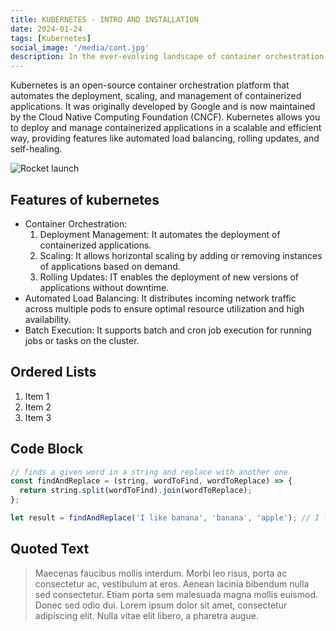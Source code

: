 ```yaml
---
title: KUBERNETES - INTRO AND INSTALLATION
date: 2024-01-24
tags: [Kubernetes]
social_image: '/media/cont.jpg'
description: In the ever-evolving landscape of container orchestration, Kubernetes stands out as a game-changer. Its rise to prominence has been nothing short of meteoric, transforming the way we deploy, manage, and scale containerized applications. Whether you're a seasoned DevOps engineer, a software developer, or just venturing into the world of containerization, understanding Kubernetes is becoming increasingly crucial. This blog is your gateway to demystifying Kubernetes, unraveling its intricacies, and discovering how it revolutionizes the deployment and management of applications at scale. .
---
```


Kubernetes is an open-source container orchestration platform that automates the deployment, scaling, and management of containerized applications. It was originally developed by Google and is now maintained by the Cloud Native Computing Foundation (CNCF). Kubernetes allows you to deploy and manage containerized applications in a scalable and efficient way, providing features like automated load balancing, rolling updates, and self-healing.


![Rocket launch](/media/cont.jpg)

## Features of kubernetes
- Container Orchestration:
    1. Deployment Management: It automates the deployment of containerized applications.
    2. Scaling: It allows horizontal scaling by adding or removing instances of applications based on demand.
    3. Rolling Updates: IT enables the deployment of new versions of applications without downtime.
- Automated Load Balancing: It distributes incoming network traffic across multiple pods to ensure optimal resource utilization and high availability.
- Batch Execution: It supports batch and cron job execution for running jobs or tasks on the cluster.

## Ordered Lists

1. Item 1
2. Item 2
3. Item 3

## Code Block

```javascript
// finds a given word in a string and replace with another one
const findAndReplace = (string, wordToFind, wordToReplace) => {
  return string.split(wordToFind).join(wordToReplace);
};

let result = findAndReplace('I like banana', 'banana', 'apple'); // I like apple
```

## Quoted Text

> Maecenas faucibus mollis interdum. Morbi leo risus, porta ac consectetur ac, vestibulum at eros. Aenean lacinia bibendum nulla sed consectetur. Etiam porta sem malesuada magna mollis euismod. Donec sed odio dui. Lorem ipsum dolor sit amet, consectetur adipiscing elit. Nulla vitae elit libero, a pharetra augue.
